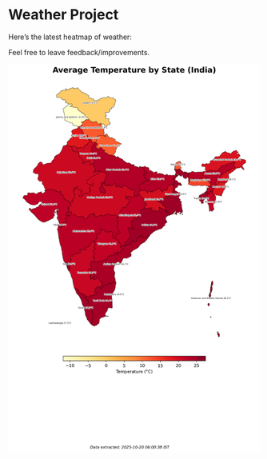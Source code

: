 # Weather Project

Here’s the latest heatmap of weather:

Feel free to leave feedback/improvements.

![India Heatmap](docs/assets/india_heatmap.png?v=F582B0)
